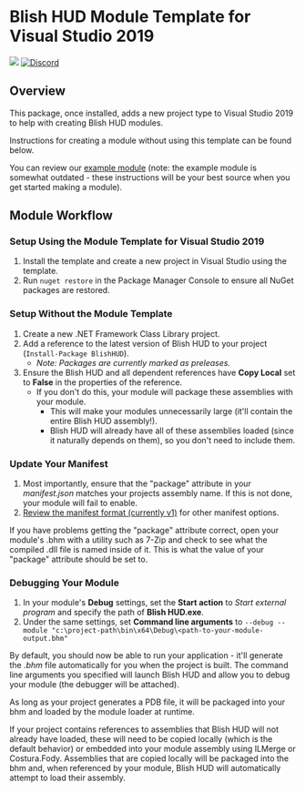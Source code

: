 ﻿# Blish HUD Module Template for Visual Studio 2019

[![](https://img.shields.io/badge/Release-ModuleTemplateDeployment.vsix-Blue)](https://github.com/blish-hud/Module-Template/releases)
[![Discord](https://img.shields.io/badge/Join_Our_Discord-📦module_discussion-Green)](https://discord.gg/HzAV82d)

## Overview

This package, once installed, adds a new project type to Visual Studio 2019 to help with creating Blish HUD modules.

Instructions for creating a module without using this template can be found below.

You can review our [example module](https://github.com/blish-hud/Example-Blish-HUD-Module/blob/master/README.md) (note: the example module is somewhat outdated - these instructions will be your best source when you get started making a module).

## Module Workflow

### Setup Using the Module Template for Visual Studio 2019

1. Install the template and create a new project in Visual Studio using the template.
2. Run `nuget restore` in the Package Manager Console to ensure all NuGet packages are restored.

### Setup Without the Module Template

1. Create a new .NET Framework Class Library project.
2. Add a reference to the latest version of Blish HUD to your project (`Install-Package BlishHUD`).
   - *Note: Packages are currently marked as preleases.*
3. Ensure the Blish HUD and all dependent references have **Copy Local** set to **False** in the properties of the reference.
   - If you don't do this, your module will package these assemblies with your module.
     - This will make your modules unnecessarily large (it'll contain the entire Blish HUD assembly!).
     - Blish HUD will already have all of these assemblies loaded (since it naturally depends on them), so you don't need to include them.

### Update Your Manifest

1. Most importantly, ensure that the "package" attribute in your *manifest.json* matches your projects assembly name.  If this is not done, your module will fail to enable.
2. [Review the manifest format (currently v1)](https://github.com/blish-hud/manifest.json/blob/master/manifest-v1.md) for other manifest options.

If you have problems getting the "package" attribute correct, open your module's .bhm with a utility such as 7-Zip and check to see what the compiled .dll file is named inside of it.  This is what the value of your "package" attribute should be set to.

### Debugging Your Module

1. In your module's **Debug** settings, set the **Start action** to *Start external program* and specify the path of **Blish HUD.exe**.
2. Under the same settings, set **Command line arguments** to `--debug --module "c:\project-path\bin\x64\Debug\<path-to-your-module-output.bhm"`

By default, you should now be able to run your application - it'll generate the *.bhm* file automatically for you when the project is built.  The command line arguments you specified will launch Blish HUD and allow you to debug your module (the debugger will be attached).

As long as your project generates a PDB file, it will be packaged into your bhm and loaded by the module loader at runtime.

If your project contains references to assemblies that Blish HUD will not already have loaded, these will need to be copied locally (which is the default behavior) or embedded into your module assembly using ILMerge or Costura.Fody.  Assemblies that are copied locally will be packaged into the bhm and, when referenced by your module, Blish HUD will automatically attempt to load their assembly.

